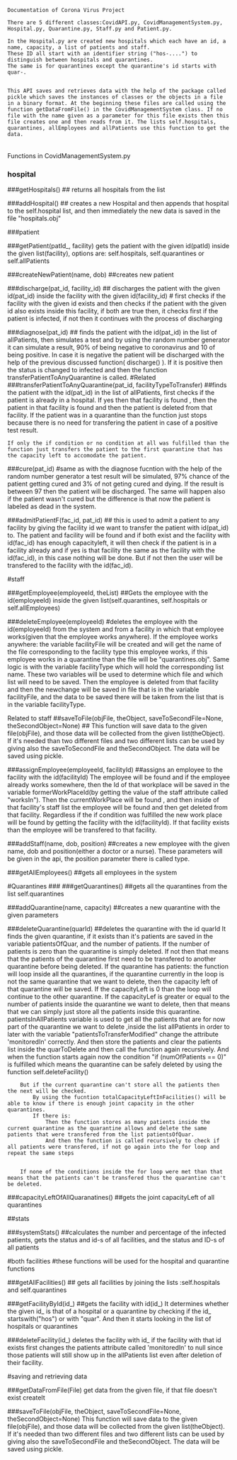 
	Documentation of Corona Virus Project

	There are 5 different classes:CovidAPI.py, CovidManagementSystem.py, Hospital.py, Quarantine.py, Staff.py and Patient.py.

	In the Hospital.py are created new hospitals which each have an id, a name, capacity, a list of patients and staff.
	These ID all start with an identifier string ("hos-....") to distinguish between hospitals and quarantines.
	The same is for quarantines except the quarantine's id starts with quar-.


	This API saves and retrieves data with the help of the package called pickle which saves the instances of classes or the objects in a file in a binary format. At the beginning these files are called using the function getDataFromFile() in the CovidManagementSystem class. If no file with the name given as a parameter for this file exists then this file creates one and then reads from it. The lists self.hospitals, quarantines, allEmployees and allPatients use this function to get the data.



######
Functions in CovidManagementSystem.py

### hospital

###getHospitals()
	## returns all hospitals from the list

###addHospital()
	## creates a new Hospital and then appends that hospital to the self.hospital list, and then immediately the new data is saved in the file "hospitals.obj"

###patient

###getPatient(patId_, facility)
	 gets the patient with the given id(patId) inside the given list(facility), options are: self.hospitals, self.quarantines or self.allPatients



###createNewPatient(name, dob)
	##creates new patient


###discharge(pat_id, facility_id)
	## discharges the patient with the given id(pat_id) inside the facility with the given id(facility_id)
	# first checks if the facility with the given id exists and then checks if the patient with the given id also exists inside this facility, if both are true then, it checks first if the patient is infected, if not then it continues with the process of discharging


###diagnose(pat_id)
	## finds the patient with the id(pat_id) in the list of allPatients, then simulates a test and by using the random number generator it can simulate a result, 90% of being negative to coronavirus and 10 of being positive.
	In case it is negative the patient will be discharged with the help of the previous discussed function( discharge() ).
	If it is positive then the status is changed to infected and then the function transferPatientToAnyQuarantine is called.
#Related
###transferPatientToAnyQuarantine(pat_id, facilityTypeToTransfer)
	##finds the patient with the id(pat_id) in the list of allPatients, first checks if the patient is already in a hospital. If yes then that facility is found ,  then the patient in that facility is found and then the patient is deleted from that facility.
	If the patient was in a quarantine than the function just stops because there is no need for transfering the patient in case of a positive test result.

	If only the if condition or no condition at all was fulfilled than the function just transfers the patient to the first quarantine that has the capacity left to accomodate the patient.


###cure(pat_id)
	#same as with the diagnose fucntion with the help of the random number generator a test result will be simulated, 97% chance of the patient getting cured and 3% of not geting cured and dying.
	If the result is between 97 then the patient will be discharged.
	The same will happen also if the patient wasn't cured but the difference is that now the patient is labeled as dead in the system.

###admitPatientF(fac_id, pat_id)
	## this is used to admit a patient to any facility by giving the facility id we want to transfer the patient with id(pat_id) to.
	The patient and facility will be found and if both exist and the facility with id(fac_id) has enough capacityleft, it will then check if the patient is in a facility already and if yes is that facility the same as the facility with the id(fac_id), in this case nothing will be done.
	But if not then the user will be transfered to the facility with the id(fac_id).





#staff

###getEmployee(employeeId, theList)
	##Gets the employee with the id(employeeId) inside the given list(self.quarantines, self.hospitals or self.allEmployees)



###deleteEmployee(employeeId)
	#deletes the employee with the id(employeeId) from the system and from a facility in which that employee works(given that the employee works anywhere).
	If the employee works anywhere:
	the variable facilityFile will be created and will get the name of the file corresponding to the facility type this employee works, if this employee works in a quarantine than the file will be "quarantines.obj".
	Same logic is with the variable facilityType which will hold the corresponding list name. These two variables will be used to determine which file and which list will need to be saved.
	Then the employee is deleted from that facility and then the newchange will be saved in file that is in the variable facilityFile, and the data to be saved there will be taken from the list that is in the variable facilityType.



Related to staff
##saveToFile(objFile, theObject, saveToSecondFile=None, theSecondObject=None)
	## This function will save data to the given file(objFile), and those data will be collected from the given list(theObject). If it's needed than two different files and two different lists can be used by giving also the saveToSecondFile and theSecondObject.
	The data will be saved using pickle.



###assignEmployee(employeeId, facilityId)
	##assigns an employee to the facility with the id(facilityId)
	The employee will be found and if the employee already works somewhere, then the Id of that workplace will be saved in the variable formerWorkPlaceId(by getting the value of the staff attribute called "worksIn"). Then the currentWorkPlace will be found , and then inside of that facility's staff list the employee will be found and then get deleted from that facility.
	Regardless if the if condition was fulfilled the new work place will be found by getting the facility with the id(facilityId).
	If that facility exists than the employee will be transfered to that facility.


###addStaff(name, dob, position)
	##creates a new employee with the given name, dob and position(either a doctor or a nurse). These parameters will be given in the api, the position parameter there is called type.


###getAllEmployees()
	##gets all employees in the system


#Quarantines
	###
###getQuarantines()
	##gets all the quarantines from the list self.quarantines


###addQuarantine(name, capacity)
	##creates a new quarantine with the given parameters

###deleteQuarantine(quarId)
	##deletes the quarantine with the id quarId
	It finds the given quarantine, if it exists than it's patients are saved in the variable patientsOfQuar, and the number of patients.
	If the number of patients is zero than the quarantine is simply deleted.
	If not then that means that the patients of the quarantine first need to be transfered to another quarantine before being deleted.
	If the quarantine has patients:
		the function will loop inside all the quarantines, if the quarantine currently in the loop is not the same quarantine that we want to delete, then the capacity left of that quarantine will be saved.
		If the capacityLeft is 0 than the loop will continue to the other quarantine.
		If the capacityLef is greater or equal to the number of patients inside the quarantine we want to delete, then that means that we can simply just store all the patients inside this quarantine.
		patientsInAllPatients variable is used to get all the patients that are for now part of the quarantine we want to delete ,inside the list allPatients in order to later with the variable "patientsToTransferModified" change the attribute 'monitoredIn' correctly.
		And then store the patients and clear the patients list inside the quarToDelete and then call the function again recursively. And when the function starts again now the condition "if (numOfPatients == 0)" is fulfilled which means the quarantine can be safely deleted by using the function self.deleteFacility()

		But if the current quarantine can't store all the patients then the next will be checked.
			By using the fucntion totalCapacityLeftInFacilities() will be able to know if there is enough joint capacity in the other quarantines.
			If there is:
				Then the function stores as many patients inside the current quarantine as the quarantine allows and delete the same patients that were transfered from the list patientsOfQuar.
				And then the function is called recursively to check if all patients were transfered, if not go again into the for loop and repeat the same steps


		If none of the conditions inside the for loop were met than that means that the patients can't be transfered thus the quarantine can't be deleted.		



###capacityLeftOfAllQuaranatines()
	##gets the joint capacityLeft of all quarantines



##stats

###systemStats()
	##calculates the number and percentage of the infected patients, gets the status and id-s of all facilities, and the status and ID-s of all patients


#both facilities
#these functions will be used for the hospital and quarantine functions

###getAllFacilities()
	## gets all facilities by joining the lists :self.hospitals and self.quarantines

###getFacilityById(id_)
	##gets the facility with id(id_)
	It determines whether the given id_ is that of a hospital or a quarantine by checking if the id_ startswith("hos") or with "quar".
	And then it starts looking in the list of hospitals or quarantines


###deleteFacility(id_)
		deletes the facility with id_
		if the facility with that id exists first changes the patients attribute called 'monitoredIn' to null since those patients will still show up in the allPatients list even after deletion of their facility.





#saving and retrieving data


###getDataFromFile(File)
		get data from the given file, if that file doesn't exist createIt

###saveToFile(objFile, theObject, saveToSecondFile=None,  theSecondObject=None)
		This function will save data to the given file(objFile), and those data will be collected from the given list(theObject). If it's needed than two different files and two different lists can be used by giving also the saveToSecondFile and theSecondObject.
		The data will be saved using pickle.
